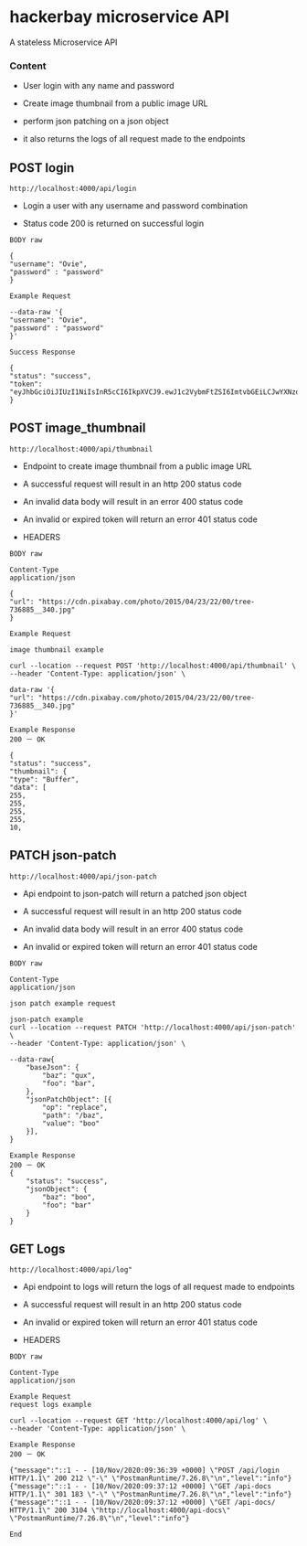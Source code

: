 # hackerbay microservice API

A stateless Microservice API

### Content

- User login with any name and password

- Create image thumbnail from a public image URL

- perform json patching on a json object

- it also returns the logs of all request made to the endpoints

###

## POST login

```
http://localhost:4000/api/login
```

- Login a user with any username and password combination

- Status code 200 is returned on successful login

```
BODY raw
```

```
{
"username": "Ovie",
"password" : "password"
}
```

```
Example Request
```

```
--data-raw '{
"username": "Ovie",
"password" : "password"
}'
```

```
Success Response
```

```
{
"status": "success",
"token": "eyJhbGciOiJIUzI1NiIsInR5cCI6IkpXVCJ9.ewJ1c2VybmFtZSI6ImtvbGEiLCJwYXNzd29yZCI6Im5mZGYiLCJpYXQiOjE1ODc3MzIzMzYsImV4cCI6MTU4NzczNTkzNn0.6CjatyGeybhQvZY8izragnWBx4IOPvRbRsAeSPZELPDL"
}
```

## POST image_thumbnail

```
http://localhost:4000/api/thumbnail
```

- Endpoint to create image thumbnail from a public image URL

- A successful request will result in an http 200 status code

- An invalid data body will result in an error 400 status code

- An invalid or expired token will return an error 401 status code

- HEADERS

```
BODY raw
```

```
Content-Type
application/json
```

```
{
"url": "https://cdn.pixabay.com/photo/2015/04/23/22/00/tree-736885__340.jpg"
}
```

```
Example Request
```

```
image thumbnail example
```

```
curl --location --request POST 'http://localhost:4000/api/thumbnail' \
--header 'Content-Type: application/json' \
```

```
data-raw '{
"url": "https://cdn.pixabay.com/photo/2015/04/23/22/00/tree-736885__340.jpg"
}'
```

```
Example Response
200 － OK
```

```
{
"status": "success",
"thumbnail": {
"type": "Buffer",
"data": [
255,
255,
255,
255,
10,
```

## PATCH json-patch

```
http://localhost:4000/api/json-patch
```

- Api endpoint to json-patch will return a patched json object

- A successful request will result in an http 200 status code

- An invalid data body will result in an error 400 status code

- An invalid or expired token will return an error 401 status code

```
BODY raw
```

```
Content-Type
application/json
```

```
json patch example request
```

```
json-patch example
curl --location --request PATCH 'http://localhost:4000/api/json-patch' \
--header 'Content-Type: application/json' \
```

```
--data-raw{
    "baseJson": {
        "baz": "qux",
        "foo": "bar",
    },
    "jsonPatchObject": [{
        "op": "replace",
        "path": "/baz",
        "value": "boo"
    }],
}
```

```
Example Response
200 － OK
{
    "status": "success",
    "jsonObject": {
        "baz": "boo",
        "foo": "bar"
    }
}
```

## GET Logs

```
http://localhost:4000/api/log"
```

- Api endpoint to logs will return the logs of all request made to endpoints

- A successful request will result in an http 200 status code

- An invalid or expired token will return an error 401 status code

- HEADERS

```
BODY raw
```

```
Content-Type
application/json
```

```
Example Request
request logs example
```

```
curl --location --request GET 'http://localhost:4000/api/log' \
--header 'Content-Type: application/json' \

```

```
Example Response
200 － OK
```

```
{"message":"::1 - - [10/Nov/2020:09:36:39 +0000] \"POST /api/login HTTP/1.1\" 200 212 \"-\" \"PostmanRuntime/7.26.8\"\n","level":"info"}
{"message":"::1 - - [10/Nov/2020:09:37:12 +0000] \"GET /api-docs HTTP/1.1\" 301 183 \"-\" \"PostmanRuntime/7.26.8\"\n","level":"info"}
{"message":"::1 - - [10/Nov/2020:09:37:12 +0000] \"GET /api-docs/ HTTP/1.1\" 200 3104 \"http://localhost:4000/api-docs\" \"PostmanRuntime/7.26.8\"\n","level":"info"}
```

```
End
```
